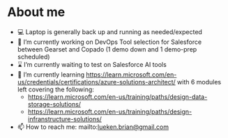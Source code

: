 # About me

- 💻 Laptop is generally back up and running as needed/expected
- 🔭 I’m currently working on DevOps Tool selection for Salesforce between Gearset and Copado (1 demo down and 1 demo-prep scheduled)
- ⌛ I’m currently waiting to test on Salesforce AI tools
- 🌱 I’m currently learning <https://learn.microsoft.com/en-us/credentials/certifications/azure-solutions-architect/> with 6 modules left covering the following:
  - <https://learn.microsoft.com/en-us/training/paths/design-data-storage-solutions/>
  - <https://learn.microsoft.com/en-us/training/paths/design-infranstructure-solutions/>
- 📫 How to reach me: mailto:lueken.brian@gmail.com
<!--
- 👯 I’m looking to collaborate on ...
- 🤔 I’m looking for help with ...
- 💬 Ask me about ...
- 😄 Pronouns: ...
- ⚡ Fun fact: ...
Emoji Ref: https://github.com/ikatyang/emoji-cheat-sheet/blob/master/README.md
--!>
